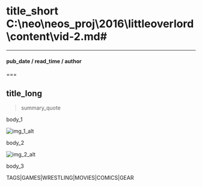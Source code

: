 # title_short C:\neo\neos_proj\2016\littleoverlord\content\vid-2.md#
----
####  pub_date / read_time / author
===
## title_long

> summary_quote

body_1

![img_1_alt](img_1_src "img_1_title")

body_2

![img_2_alt](img_2_src "img_2_title")

body_3

TAGS|GAMES|WRESTLING|MOVIES|COMICS|GEAR